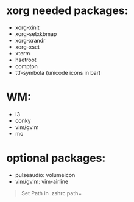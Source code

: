 # xorg needed packages:
 - xorg-xinit
 - xorg-setxkbmap
 - xorg-xrandr
 - xorg-xset
 - xterm
 - hsetroot
 - compton
 - ttf-symbola (unicode icons in bar)

# WM:
 - i3
 - conky
 - vim/gvim
 - mc

# optional packages:
 - pulseaudio: volumeicon
 - vim/gvim: vim-airline


> Set Path in .zshrc path=